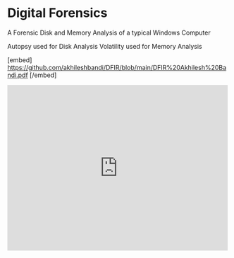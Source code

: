 # Digital Forensics
A Forensic Disk and Memory Analysis of a typical Windows Computer

Autopsy used for Disk Analysis 
Volatility used for Memory Analysis

[embed] https://github.com/akhileshbandi/DFIR/blob/main/DFIR%20Akhilesh%20Bandi.pdf [/embed]


<embed src="https://github.com/akhileshbandi/DFIR/blob/main/DFIR%20Akhilesh%20Bandi.pdf" width="500" height="375" 
 type="application/pdf">
